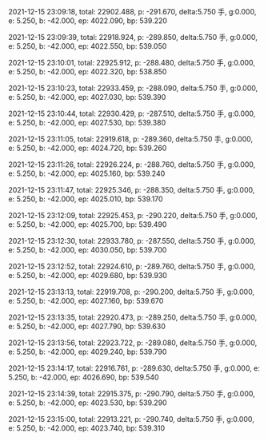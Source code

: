 2021-12-15 23:09:18, total: 22902.488, p: -291.670, delta:5.750 手, g:0.000, e: 5.250, b: -42.000, ep: 4022.090, bp: 539.220

2021-12-15 23:09:39, total: 22918.924, p: -289.850, delta:5.750 手, g:0.000, e: 5.250, b: -42.000, ep: 4022.550, bp: 539.050

2021-12-15 23:10:01, total: 22925.912, p: -288.480, delta:5.750 手, g:0.000, e: 5.250, b: -42.000, ep: 4022.320, bp: 538.850

2021-12-15 23:10:23, total: 22933.459, p: -288.090, delta:5.750 手, g:0.000, e: 5.250, b: -42.000, ep: 4027.030, bp: 539.390

2021-12-15 23:10:44, total: 22930.429, p: -287.510, delta:5.750 手, g:0.000, e: 5.250, b: -42.000, ep: 4027.530, bp: 539.380

2021-12-15 23:11:05, total: 22919.618, p: -289.360, delta:5.750 手, g:0.000, e: 5.250, b: -42.000, ep: 4024.720, bp: 539.260

2021-12-15 23:11:26, total: 22926.224, p: -288.760, delta:5.750 手, g:0.000, e: 5.250, b: -42.000, ep: 4025.160, bp: 539.240

2021-12-15 23:11:47, total: 22925.346, p: -288.350, delta:5.750 手, g:0.000, e: 5.250, b: -42.000, ep: 4025.010, bp: 539.170

2021-12-15 23:12:09, total: 22925.453, p: -290.220, delta:5.750 手, g:0.000, e: 5.250, b: -42.000, ep: 4025.700, bp: 539.490

2021-12-15 23:12:30, total: 22933.780, p: -287.550, delta:5.750 手, g:0.000, e: 5.250, b: -42.000, ep: 4030.050, bp: 539.700

2021-12-15 23:12:52, total: 22924.610, p: -289.760, delta:5.750 手, g:0.000, e: 5.250, b: -42.000, ep: 4029.680, bp: 539.930

2021-12-15 23:13:13, total: 22919.708, p: -290.200, delta:5.750 手, g:0.000, e: 5.250, b: -42.000, ep: 4027.160, bp: 539.670

2021-12-15 23:13:35, total: 22920.473, p: -289.250, delta:5.750 手, g:0.000, e: 5.250, b: -42.000, ep: 4027.790, bp: 539.630

2021-12-15 23:13:56, total: 22923.722, p: -289.080, delta:5.750 手, g:0.000, e: 5.250, b: -42.000, ep: 4029.240, bp: 539.790

2021-12-15 23:14:17, total: 22916.761, p: -289.630, delta:5.750 手, g:0.000, e: 5.250, b: -42.000, ep: 4026.690, bp: 539.540

2021-12-15 23:14:39, total: 22915.375, p: -290.790, delta:5.750 手, g:0.000, e: 5.250, b: -42.000, ep: 4023.530, bp: 539.290

2021-12-15 23:15:00, total: 22913.221, p: -290.740, delta:5.750 手, g:0.000, e: 5.250, b: -42.000, ep: 4023.740, bp: 539.310